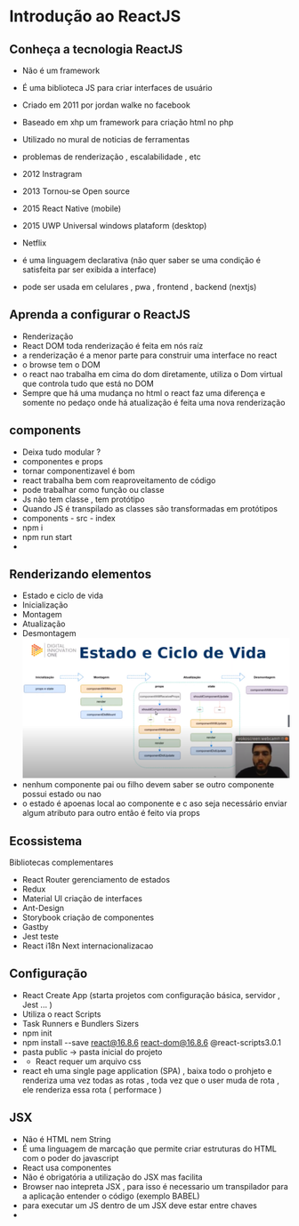 # Introdução ao ReactJS
## Conheça a tecnologia ReactJS
- Não é um framework 
- É uma biblioteca JS para criar interfaces de usuário 

- Criado em 2011 por jordan walke no facebook 
- Baseado em xhp um framework para criação html no php 
- Utilizado no mural de noticias de ferramentas 
- problemas de renderização , escalabilidade , etc 
- 2012 Instragram 
- 2013 Tornou-se Open source 
- 2015 React Native (mobile)
- 2015 UWP Universal windows plataform (desktop)
- Netflix 
- é uma linguagem declarativa (não quer saber se uma condição é satisfeita par ser exibida a interface)
- pode ser usada em celulares , pwa , frontend , backend (nextjs)
## Aprenda a configurar o ReactJS
- Renderização 
- React DOM toda renderização é feita em nós raíz
- a renderização é a menor parte para construir uma interface no react 
- o browse tem o DOM 
- o react nao trabalha em cima do dom diretamente, utiliza o Dom virtual que controla tudo que está no DOM
- Sempre que há uma mudança no html o react faz uma diferença e somente no pedaço onde há atualização é feita uma nova renderização 
## components 
- Deixa tudo modular ? 
- componentes e props 
- tornar componentizavel é bom 
- react trabalha bem com reaproveitamento de código 
- pode trabalhar como função ou classe 
- Js não tem classe , tem protótipo 
- Quando JS é transpilado as classes são transformadas em protótipos 
- components - src - index 
- npm i 
- npm run start 
- 
## Renderizando elementos 
- Estado e ciclo de vida 
- Inicialização 
- Montagem 
- Atualização 
- Desmontagem 
![](img/Capturar.PNG)
- nenhum componente pai ou filho devem saber se outro componente possui estado ou nao 
- o estado é apoenas local ao componente e c aso seja necessário enviar algum atributo para outro então é feito via props
## Ecossistema 
Bibliotecas complementares 
- React Router gerenciamento de estados 
- Redux 
- Material UI criação de interfaces 
- Ant-Design 
- Storybook criação de componentes 
- Gastby 
- Jest    teste 
- React i18n Next  internacionalizacao 
## Configuração 
- React Create App (starta projetos com configuração básica, servidor , Jest ... )
- Utiliza o react Scripts 
- Task Runners e Bundlers Sizers 
- npm init 
- npm install --save react@16.8.6 react-dom@16.8.6 @react-scripts3.0.1
- pasta public -> pasta inicial do projeto 
- - React requer um arquivo css
- react eh uma single page application (SPA) , baixa todo o prohjeto e renderiza uma  vez todas as rotas , toda vez que o user muda de rota , ele renderiza essa rota ( performace ) 
## JSX 
- Não é HTML nem String 
- É uma linguagem de marcação que permite criar estruturas do HTML com o poder do javascript 
- React usa componentes 
- Não é obrigatória a utilização do JSX mas facilita 
- Browser nao intepreta JSX , para isso é necessario um transpilador para a aplicação entender o código (exemplo BABEL) 
- para executar um JS dentro de um JSX deve estar entre chaves 
- 
